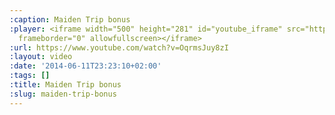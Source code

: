 ```yaml
---
:caption: Maiden Trip bonus
:player: <iframe width="500" height="281" id="youtube_iframe" src="https://www.youtube.com/embed/OqrmsJuy8zI?feature=oembed&amp;enablejsapi=1&amp;origin=https://safe.txmblr.com&amp;wmode=opaque"
  frameborder="0" allowfullscreen></iframe>
:url: https://www.youtube.com/watch?v=OqrmsJuy8zI
:layout: video
:date: '2014-06-11T23:23:10+02:00'
:tags: []
:title: Maiden Trip bonus
:slug: maiden-trip-bonus
---
```

